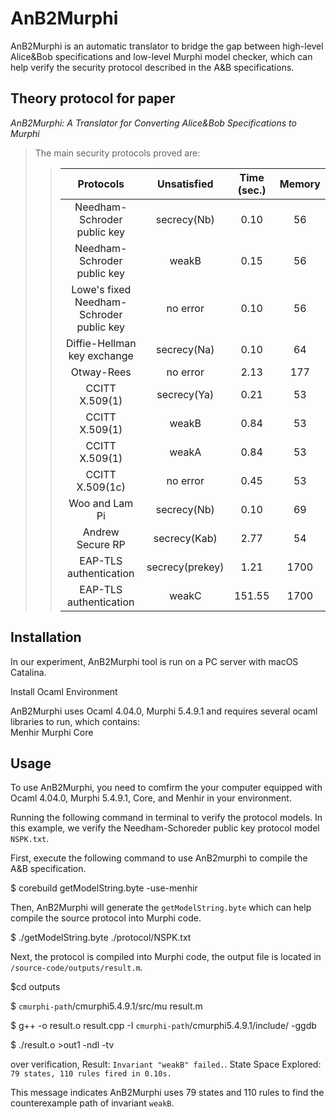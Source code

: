 AnB2Murphi
====
AnB2Murphi is an automatic translator to bridge the gap between high-level Alice&Bob specifications and low-level Murphi model checker, which can help verify the security protocol described in the A&B specifications.<br>


Theory protocol for paper<br>
---
*AnB2Murphi: A Translator for Converting Alice\&Bob Specifications to Murphi*<br>
>The main security protocols proved are:<br>
>>|Protocols | Unsatisfied  | Time (sec.) | Memory|
>>|:---:|:---:|:---:|:---:|
>>|Needham-Schroder public key| secrecy(Nb)|0.10|56|
>>|Needham-Schroder public key|weakB|0.15|56|
>>|Lowe's fixed Needham-Schroder public key| no error|0.10|56|
>>|Diffie-Hellman key exchange|secrecy(Na)|0.10|64|
>>|Otway-Rees |no error|2.13|177| 
>>|CCITT X.509(1)|secrecy(Ya)|0.21|53| 
>>|CCITT X.509(1)|weakB|0.84|53| 
>>|CCITT X.509(1)|weakA|0.84|53| 
>>|CCITT X.509(1c)|no error|0.45|53| 
>>|Woo and Lam Pi|secrecy(Nb)|0.10|69| 
>>|Andrew Secure RP|secrecy(Kab)|2.77|54| 
>>|EAP-TLS authentication|secrecy(prekey)|1.21|1700| 
>>|EAP-TLS authentication|weakC|151.55|1700| 


Installation<br>
---
In our experiment, AnB2Murphi tool is run on a PC server with macOS Catalina.<br>

Install Ocaml Environment<br>

AnB2Murphi uses Ocaml 4.04.0, Murphi 5.4.9.1 and requires several ocaml libraries to run, which contains:<br>
Menhir
Murphi 
Core


Usage
---
To use AnB2Murphi, you need to comfirm the your computer equipped with  Ocaml 4.04.0, Murphi 5.4.9.1, Core, and Menhir in your environment.<br>

Running the following command in terminal to verify the protocol models. In this example, we verify the Needham-Schoreder public key protocol model `NSPK.txt`.

First, execute the following command to use AnB2murphi to compile the A&B specification.

$ corebuild getModelString.byte -use-menhir 

Then, AnB2Murphi will generate the `getModelString.byte` which can help compile the source protocol into Murphi code.

$ ./getModelString.byte ./protocol/NSPK.txt

Next, the protocol is compiled into Murphi code, the output file is located in `/source-code/outputs/result.m`.

$cd outputs 

$ `cmurphi-path`/cmurphi5.4.9.1/src/mu result.m

$ g++ -o result.o result.cpp -I `cmurphi-path`/cmurphi5.4.9.1/include/ -ggdb

$ ./result.o >out1 -ndl -tv

over verification, Result: `Invariant "weakB" failed.`. State Space Explored: `79 states, 110 rules fired in 0.10s.`

This message indicates AnB2Murphi uses 79 states and 110 rules to find the counterexample path of invariant `weakB`.
